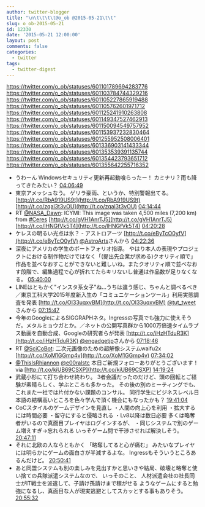 ```yaml
---
author: twitter-blogger
title: "\n\t\t\t\t@o_ob @2015-05-21\t\t"
slug: o_ob-2015-05-21
id: 12330
date: '2015-05-21 12:00:00'
layout: post
comments: false
categories:
  - twitter
tags:
  - twitter-digest
---
```


https://twitter.com/o_ob/statuses/601101789694283776 https://twitter.com/o_ob/statuses/601103784744329216 https://twitter.com/o_ob/statuses/601105227865919488 https://twitter.com/o_ob/statuses/601105762601971712 https://twitter.com/o_ob/statuses/601125241910263808 https://twitter.com/o_ob/statuses/601149347527462913 https://twitter.com/o_ob/statuses/601150094549757952 https://twitter.com/o_ob/statuses/601153937232830464 https://twitter.com/o_ob/statuses/601255952508006401 https://twitter.com/o_ob/statuses/601336903141433344 https://twitter.com/o_ob/statuses/601353539391135744 https://twitter.com/o_ob/statuses/601354423793651712 https://twitter.com/o_ob/statuses/601355642255716352  

*   うわーん Windowsセキュリティ更新再起動喰らったー！ カミナリ？雨も降ってきたみたい？ [04:06:49](https://twitter.com/o_ob/statuses/601101789694283776)
*   東京アメッシュなう。 ゲリラ豪雨、というか、特別警報出てる。 [http://t.co/RbA919US9t](http://t.co/RbA919US9t) [http://t.co/zqal3t3vOU](http://t.co/zqal3t3vOU) [04:14:44](https://twitter.com/o_ob/statuses/601103784744329216)
*   RT [@NASA_Dawn](https://twitter.com/NASA_Dawn): ICYMI: This image was taken 4,500 miles (7,200 km) from [#Ceres](https://twitter.com/search?q=%23Ceres&src=hash) [http://t.co/gVH1AnrTJ5](http://t.co/gVH1AnrTJ5) [http://t.co/lHNGfVk5T4](http://t.co/lHNGfVk5T4) [04:20:28](https://twitter.com/o_ob/statuses/601105227865919488)
*   ケレスの明るい光点は氷？ - アストロアーツ [http://t.co/eByTcO0yfV](http://t.co/eByTcO0yfV) [@AstroArts](https://twitter.com/AstroArts)さんから [04:22:36](https://twitter.com/o_ob/statuses/601105762601971712)
*   深夜にアメリカの学生のポートフォリオ指導。 やはり本人の表現やプロジェクトにおける制作物だけではなく「(提出先企業が求める)クオリティ順で」作品を並べなおすことができないと難しいね。またクオリティ順で並べなおす段階で、編集過程で心が折れてたらキリないし普通は作品数が足りなくなる。 [05:40:00](https://twitter.com/o_ob/statuses/601125241910263808)
*   LINEはともかく"インスタ系女子"ね…うちは違う感じ、ちゃんと調べるべき／東京工科大学2015年度新入生の「コミュニケーションツール」利用実態調査を発表 [http://t.co/OI33uqxvBM](http://t.co/OI33uqxvBM) [@tut_tweet](https://twitter.com/tut_tweet)さんから [07:15:47](https://twitter.com/o_ob/statuses/601149347527462913)
*   今年のGoogleによるSIGGRAPHネタ。Ingressの写真でも強力に使えそうだ。メタルミョウガとか。／ネットの公開写真群から1000万倍速タイムラプス動画を自動合成、Googleの研究者らが発表 [http://t.co/iHzHTduR3K](http://t.co/iHzHTduR3K) [@engadgetjp](https://twitter.com/engadgetjp)さんから [07:18:46](https://twitter.com/o_ob/statuses/601150094549757952)
*   RT [@SciCoBot](https://twitter.com/SciCoBot): 二次元画像のための超解像システムwaifu2x [http://t.co/XoM1GGmp4v](http://t.co/XoM1GGmp4v) [07:34:02](https://twitter.com/o_ob/statuses/601153937232830464)
*   [@ThisIsRhiannon](https://twitter.com/ThisIsRhiannon) [@e00ralstc](https://twitter.com/e00ralstc) 本日ご新規フォローありがとうございます！ via [http://t.co/kiUB69CSXP](http://t.co/kiUB69CSXP) [14:19:24](https://twitter.com/o_ob/statuses/601255952508006401)
*   武蔵小杉にて打ち合わせ終わり。 3者会議だったのだけど、頭の回転とご経験が素晴らしく、学ぶところも多かった。 その後の別のミーティングでも、これまた一社では片付かない課題のコンサル。 同行学生にビジネスレベル日本語の結構高いところを色々学んで頂く機会にもなったかも？ [19:41:04](https://twitter.com/o_ob/statuses/601336903141433344)
*   CoCスタイルのゲームデザインを見直し ・人間の向上心を利用 ・拡大するには時間必要 ・留守にすると侵略される ・Lv8以降は数日必要 多くは略奪者がいるので真面目プレイヤはログインするが、 ・同じシステムで別のゲーム増えすぎ→忘れられる いっそゲーム間で干渉させれば解決しそう。 [20:47:11](https://twitter.com/o_ob/statuses/601353539391135744)
*   それに北欧の人ならともかく 「略奪してると心が痛む」 みたいなプレイヤには明らかにゲームの面白さが半減するよな。 Ingressもそういうところあるんだけど。 [20:50:41](https://twitter.com/o_ob/statuses/601354423793651712)
*   あと同盟システムも別の楽しみを見出すかと思いきや結局、破壊と略奪と使い捨ての兵隊派遣システムなので、 いっそのこと、 人材派遣会社の社長同士がIT戦士を派遣して、子請け孫請けまで稼がせる ようなゲームにすると勉強になるし、真面目な人が現実逃避としてスカッとする事もありそう。 [20:55:32](https://twitter.com/o_ob/statuses/601355642255716352)